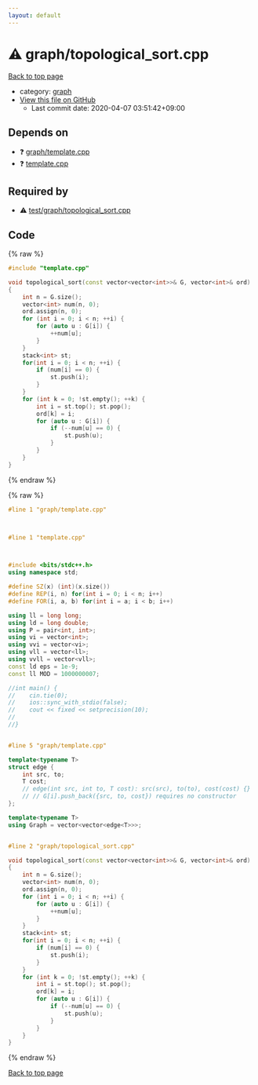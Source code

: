 ```yaml
---
layout: default
---
```


<!-- mathjax config similar to math.stackexchange -->
<script type="text/javascript" async
  src="https://cdnjs.cloudflare.com/ajax/libs/mathjax/2.7.5/MathJax.js?config=TeX-MML-AM_CHTML">
</script>
<script type="text/x-mathjax-config">
  MathJax.Hub.Config({
    TeX: { equationNumbers: { autoNumber: "AMS" }},
    tex2jax: {
      inlineMath: [ ['$','$'] ],
      processEscapes: true
    },
    "HTML-CSS": { matchFontHeight: false },
    displayAlign: "left",
    displayIndent: "2em"
  });
</script>

<script type="text/javascript" src="https://cdnjs.cloudflare.com/ajax/libs/jquery/3.4.1/jquery.min.js"></script>
<script src="https://cdn.jsdelivr.net/npm/jquery-balloon-js@1.1.2/jquery.balloon.min.js" integrity="sha256-ZEYs9VrgAeNuPvs15E39OsyOJaIkXEEt10fzxJ20+2I=" crossorigin="anonymous"></script>
<script type="text/javascript" src="../../assets/js/copy-button.js"></script>
<link rel="stylesheet" href="../../assets/css/copy-button.css" />


# :warning: graph/topological_sort.cpp

<a href="../../index.html">Back to top page</a>

* category: <a href="../../index.html#f8b0b924ebd7046dbfa85a856e4682c8">graph</a>
* <a href="{{ site.github.repository_url }}/blob/master/graph/topological_sort.cpp">View this file on GitHub</a>
    - Last commit date: 2020-04-07 03:51:42+09:00




## Depends on

* :question: <a href="template.cpp.html">graph/template.cpp</a>
* :question: <a href="../template.cpp.html">template.cpp</a>


## Required by

* :warning: <a href="../test/graph/topological_sort.cpp.html">test/graph/topological_sort.cpp</a>


## Code

<a id="unbundled"></a>
{% raw %}
```cpp
#include "template.cpp"

void topological_sort(const vector<vector<int>>& G, vector<int>& ord)
{
    int n = G.size();
    vector<int> num(n, 0);
    ord.assign(n, 0);
    for (int i = 0; i < n; ++i) {
        for (auto u : G[i]) {
            ++num[u];
        }
    }
    stack<int> st;
    for(int i = 0; i < n; ++i) {
        if (num[i] == 0) {
            st.push(i);
        }
    }
    for (int k = 0; !st.empty(); ++k) {
        int i = st.top(); st.pop();
        ord[k] = i;
        for (auto u : G[i]) {
            if (--num[u] == 0) {
                st.push(u);
            }
        }
    }
}

```
{% endraw %}

<a id="bundled"></a>
{% raw %}
```cpp
#line 1 "graph/template.cpp"



#line 1 "template.cpp"



#include <bits/stdc++.h>
using namespace std;

#define SZ(x) (int)(x.size())
#define REP(i, n) for(int i = 0; i < n; i++)
#define FOR(i, a, b) for(int i = a; i < b; i++)

using ll = long long;
using ld = long double;
using P = pair<int, int>;
using vi = vector<int>;
using vvi = vector<vi>;
using vll = vector<ll>;
using vvll = vector<vll>;
const ld eps = 1e-9;
const ll MOD = 1000000007;

//int main() {
//    cin.tie(0);
//    ios::sync_with_stdio(false);
//    cout << fixed << setprecision(10);
//
//}


#line 5 "graph/template.cpp"

template<typename T>
struct edge {
    int src, to;
    T cost;
    // edge(int src, int to, T cost): src(src), to(to), cost(cost) {}
    // // G[i].push_back({src, to, cost}) requires no constructor
};

template<typename T>
using Graph = vector<vector<edge<T>>>;


#line 2 "graph/topological_sort.cpp"

void topological_sort(const vector<vector<int>>& G, vector<int>& ord)
{
    int n = G.size();
    vector<int> num(n, 0);
    ord.assign(n, 0);
    for (int i = 0; i < n; ++i) {
        for (auto u : G[i]) {
            ++num[u];
        }
    }
    stack<int> st;
    for(int i = 0; i < n; ++i) {
        if (num[i] == 0) {
            st.push(i);
        }
    }
    for (int k = 0; !st.empty(); ++k) {
        int i = st.top(); st.pop();
        ord[k] = i;
        for (auto u : G[i]) {
            if (--num[u] == 0) {
                st.push(u);
            }
        }
    }
}

```
{% endraw %}

<a href="../../index.html">Back to top page</a>

